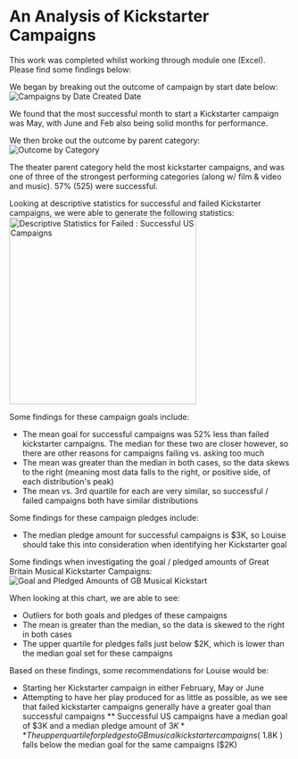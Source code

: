 # An Analysis of Kickstarter Campaigns
This work was completed whilst working through module one (Excel). Please find some findings below:

We began by breaking out the outcome of campaign by start date below:
![Campaigns by Date Created Date](https://user-images.githubusercontent.com/46773181/116838525-87a90a80-ab83-11eb-980e-2af7de95266d.png)

We found that the most successful month to start a Kickstarter campaign was May, with June and Feb also being solid months for performance.

We then broke out the outcome by parent category:
![Outcome by Category](https://user-images.githubusercontent.com/46773181/116838508-795aee80-ab83-11eb-91a7-52128ebb9031.png)

The theater parent category held the most kickstarter campaigns, and was one of three of the strongest performing categories (along w/ film & video and music). 57% (525) were successful.

Looking at descriptive statistics for successful and failed Kickstarter campaigns, we were able to generate the following statistics:
<img width="335" alt="Descriptive Statistics for Failed : Successful US Campaigns" src="https://user-images.githubusercontent.com/46773181/116838565-a60f0600-ab83-11eb-8caf-a52075192250.png">

Some findings for these campaign goals include:
* The mean goal for successful campaigns was 52% less than failed kickstarter campaigns. The median for these two are closer however, so there are other reasons for campaigns failing vs. asking too much
* The mean was greater than the median in both cases, so the data skews to the right (meaning most data falls to the right, or positive side, of each distribution's peak)
* The mean vs. 3rd quartile for each are very similar, so successful / failed campaigns both have similar distributions

Some findings for these campaign pledges include:
* The median pledge amount for successful campaigns is $3K, so Louise should take this into consideration when identifying her Kickstarter goal

Some findings when investigating the goal / pledged amounts of Great Britain Musical Kickstarter Campaigns:
![Goal and Pledged Amounts of GB Musical Kickstart](https://user-images.githubusercontent.com/46773181/116838537-91327280-ab83-11eb-974f-5e00bda89ad6.png)

When looking at this chart, we are able to see:
* Outliers for both goals and pledges of these campaigns
* The mean is greater than the median, so the data is skewed to the right in both cases
* The upper quartile for pledges falls just below $2K, which is lower than the median goal set for these campaigns

Based on these findings, some recommendations for Louise would be:
* Starting her Kickstarter campaign in either February, May or June
* Attempting to have her play produced for as little as possible, as we see that failed kickstarter campaigns generally have a greater goal than successful campaigns
** Successful US campaigns have a median goal of $3K and a median pledge amount of $3K
** The upper quartile for pledges to GB musical kickstarter campaigns (~$1.8K ) falls below the median goal for the same campaigns ($2K)
